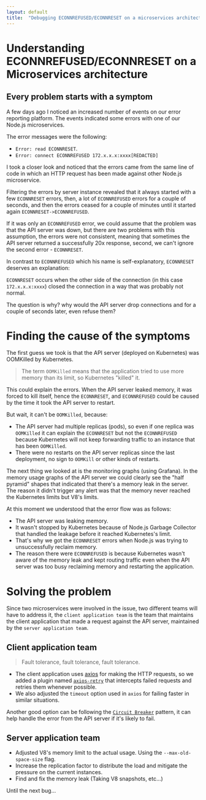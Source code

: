 ```yaml
---
layout: default
title:  "Debugging ECONNREFUSED/ECONNRESET on a microservices architecture"
---
```


# Understanding ECONNREFUSED/ECONNRESET on a Microservices architecture

## Every problem starts with a symptom
A few days ago I noticed an increased number of events on our error reporting platform. The events indicated some errors with one of our Node.js microservices.

The error messages were the following:
- `Error: read ECONNRESET`. 
- `Error: connect ECONNREFUSED 172.x.x.x:xxxx[REDACTED]`

I took a closer look and noticed that the errors came from the same line of code in which an HTTP request has been made against other Node.js microservice.

Filtering the errors by server instance revealed that it always started with a few `ECONNRESET` errors, then, a lot of `ECONNREFUSED` errors for a couple of seconds, and then the errors ceased for a couple of minutes until it started again `ECONNRESET->ECONNREFUSED`.

If it was only an `ECONNREFUSED` error, we could assume that the problem was that the API server was down, but there are two problems with this assumption, the errors were not consistent, meaning that sometimes the API server returned a successfully 20x response, second, we can't ignore the second error - `ECONNRESET`.

In contrast to `ECONNREFUSED` which his name is self-explanatory, `ECONNRESET` deserves an explanation:

`ECONNRESET` occurs when the other side of the connection (in this case `172.x.x.x:xxxx`) closed the connection in a way that was probably not normal.

The question is why? why would the API server drop connections and for a couple of seconds later, even refuse them?

# Finding the cause of the symptoms
The first guess we took is that the API server (deployed on Kubernetes) was OOMKilled by Kubernetes.

> The term `OOMKilled` means that the application tried to use more memory than its limit, so Kubernetes "killed" it.

This could explain the errors. When the API server leaked memory, it was forced to kill itself, hence the `ECONNRESET`, and `ECONNREFUSED` could be caused by the time it took the API server to restart.

But wait, it can't be `OOMKilled`, because:
- The API server had multiple replicas (pods), so even if one replica was `OOMKilled` it can explain the `ECONNRESET` but not the `ECONNREFUSED` because Kubernetes will not keep forwarding traffic to an instance that has been `OOMKilled`. 
- There were no restarts on the API server replicas since the last deployment, no sign to `OOMKill` or other kinds of restarts.

The next thing we looked at is the monitoring graphs (using Grafana). In the memory usage graphs of the API server we could clearly see the "half pyramid" shapes that indicated that there's a memory leak in the server. The reason it didn't trigger any alert was that the memory never reached the Kubernetes limits but V8's limits.

At this moment we understood that the error flow was as follows:
- The API server was leaking memory.
- It wasn't stopped by Kubernetes because of Node.js Garbage Collector that handled the leakage before it reached Kubernetes's limit.
- That's why we got the `ECONNRESET` errors when Node.js was trying to unsuccessfully reclaim memory.
- The reason there were `ECONNREFUSED` is because Kubernetes wasn't aware of the memory leak and kept routing traffic even when the API server was too busy reclaiming memory and restarting the application.

# Solving the problem

Since two microservices were involved in the issue, two different teams will have to address it, the `client application team` is the team that maintains the client application that made a request against the API server, maintained by the `server application team`.

## Client application team
> Fault tolerance, fault tolerance, fault tolerance.
- The client application uses [axios](https://axios-http.com/) for making the HTTP requests, so we added a plugin named [`axios-retry`](https://github.com/softonic/axios-retry) that intercepts failed requests and retries them whenever possible.
- We also adjusted the `timeout` option used in `axios` for failing faster in similar situations.

Another good option can be following the [`Circuit Breaker`](https://martinfowler.com/bliki/CircuitBreaker.html) pattern, it can help handle the error from the API server if it's likely to fail.


## Server application team
- Adjusted V8's memory limit to the actual usage. Using the `--max-old-space-size` flag.
- Increase the replication factor to distribute the load and mitigate the pressure on the current instances.
- Find and fix the memory leak (Taking V8 snapshots, etc...)


Until the next bug...
